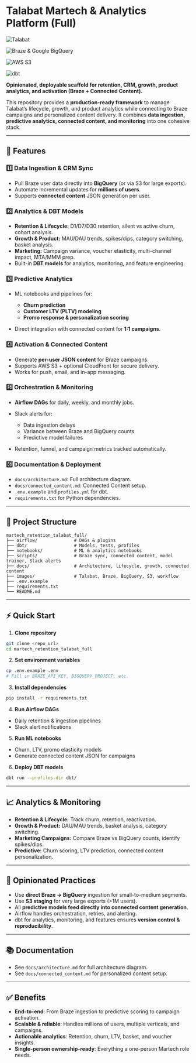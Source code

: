 # Talabat Martech & Analytics Platform (Full)

![Talabat](images.png)

![Braze & Google BigQuery](https://github.com/hajarkhalid/martech_retention_talabat/blob/main/BigQuery%20%26%20Braze.png?raw=true)

![AWS S3](https://github.com/hajarkhalid/martech_retention_talabat/blob/main/AWS%20S3.png?raw=true)

![dbt](https://github.com/hajarkhalid/martech_retention_talabat/blob/main/dbt.png?raw=true)

**Opinionated, deployable scaffold for retention, CRM, growth, product analytics, and activation (Braze + Connected Content).**

This repository provides a **production-ready framework** to manage Talabat’s lifecycle, growth, and product analytics while connecting to Braze campaigns and personalized content delivery. It combines **data ingestion, predictive analytics, connected content, and monitoring** into one cohesive stack.

---  

## 🚀 Features

### 1️⃣ Data Ingestion & CRM Sync

* Pull Braze user data directly into **BigQuery** (or via S3 for large exports).
* Automate incremental updates for **millions of users**.
* Supports **connected content** JSON generation per user.

### 2️⃣ Analytics & DBT Models

* **Retention & Lifecycle:** D1/D7/D30 retention, silent vs active churn, cohort analysis.
* **Growth & Product:** MAU/DAU trends, spikes/dips, category switching, basket analysis.
* **Marketing:** Campaign variance, voucher elasticity, multi-channel impact, MTA/MMM prep.
* Built-in **DBT models** for analytics, monitoring, and feature engineering.

### 3️⃣ Predictive Analytics

* ML notebooks and pipelines for:

  * **Churn prediction**
  * **Customer LTV (PLTV) modeling**
  * **Promo response & personalization scoring**
* Direct integration with connected content for **1:1 campaigns**.

### 4️⃣ Activation & Connected Content

* Generate **per-user JSON content** for Braze campaigns.
* Supports AWS S3 + optional CloudFront for secure delivery.
* Works for push, email, and in-app messaging.

### 5️⃣ Orchestration & Monitoring

* **Airflow DAGs** for daily, weekly, and monthly jobs.
* Slack alerts for:

  * Data ingestion delays
  * Variance between Braze and BigQuery counts
  * Predictive model failures
* Retention, funnel, and campaign metrics tracked automatically.

### 6️⃣ Documentation & Deployment

* `docs/architecture.md`: Full architecture diagram.
* `docs/connected_content.md`: Connected Content setup.
* `.env.example` and `profiles.yml` for dbt.
* `requirements.txt` for Python dependencies.

---

## 📂 Project Structure

```
martech_retention_talabat_full/
├── airflow/              # DAGs & plugins
├── dbt/                  # Models, tests, profiles
├── notebooks/            # ML & analytics notebooks
├── scripts/              # Braze sync, connected content, model trainer, Slack alerts
├── docs/                 # Architecture, lifecycle, growth, connected content
├── images/               # Talabat, Braze, BigQuery, S3, workflow
├── .env.example
├── requirements.txt
└── README.md
```

---

## ⚡ Quick Start

1. **Clone repository**

```bash
git clone <repo_url>
cd martech_retention_talabat_full
```

2. **Set environment variables**

```bash
cp .env.example .env
# Fill in BRAZE_API_KEY, BIGQUERY_PROJECT, etc.
```

3. **Install dependencies**

```bash
pip install -r requirements.txt
```

4. **Run Airflow DAGs**

* Daily retention & ingestion pipelines
* Slack alert notifications

5. **Run ML notebooks**

* Churn, LTV, promo elasticity models
* Generate connected content JSON for campaigns

6. **Deploy DBT models**

```bash
dbt run --profiles-dir dbt/
```

---

## 📈 Analytics & Monitoring

* **Retention & Lifecycle:** Track churn, retention, reactivation.
* **Growth & Product:** DAU/MAU trends, basket analysis, category switching.
* **Marketing Campaigns:** Compare Braze vs BigQuery counts, identify spikes/dips.
* **Predictive:** Churn scoring, LTV prediction, connected content personalization.

---

## 🔧 Opinionated Practices

* Use **direct Braze → BigQuery** ingestion for small-to-medium segments.
* Use **S3 staging** for very large exports (>1M users).
* All **predictive models feed directly into connected content generation**.
* Airflow handles orchestration, retries, and alerting.
* dbt for analytics, monitoring, and features ensures **version control & reproducibility**.

---

## 📚 Documentation

* See `docs/architecture.md` for full architecture diagram.
* See `docs/connected_content.md` for personalized content setup.

---

## ✅ Benefits

* **End-to-end**: From Braze ingestion to predictive scoring to campaign activation.
* **Scalable & reliable**: Handles millions of users, multiple verticals, and campaigns.
* **Actionable analytics**: Retention, churn, LTV, basket, and voucher insights.
* **Single-person ownership-ready**: Everything a one-person Martech role needs.
